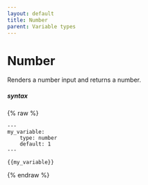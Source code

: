 ```yaml
---
layout: default
title: Number
parent: Variable types
---
```


# Number

Renders a number input and returns a number.

##### syntax
{% raw %}
```
---
my_variable:
    type: number
    default: 1
---

{{my_variable}}
```
{% endraw %}